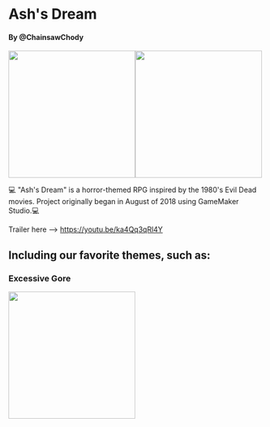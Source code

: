 # Ash's Dream
#### By @ChainsawChody

<img src="https://media.discordapp.net/attachments/480152119140155432/535751699260768266/fogtest.gif" height="250"><img src="https://media.discordapp.net/attachments/480152119140155432/502916434138234890/ashfire.gif" height="250">


💻 "Ash's Dream" is a horror-themed RPG inspired by the 1980's Evil Dead movies. Project originally began in August of 2018 using GameMaker Studio.💻

Trailer here --> https://youtu.be/ka4Qq3qRl4Y 

## Including our favorite themes, such as:
### Excessive Gore

<img src="https://media.discordapp.net/attachments/822179667846103040/895892857418817586/GIF_9-22-2021_12-00-27_PM.gif" height="250">
